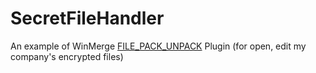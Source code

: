 # SecretFileHandler
An example of  WinMerge [FILE_PACK_UNPACK](https://github.com/WinMerge/winmerge/blob/master/Plugins/README.md) Plugin (for open, edit my company's encrypted files)
